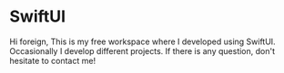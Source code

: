 # SwiftUI

Hi foreign, This is my free workspace where I developed using SwiftUI. Occasionally I develop different projects. If there is any question, don't hesitate to contact me!
